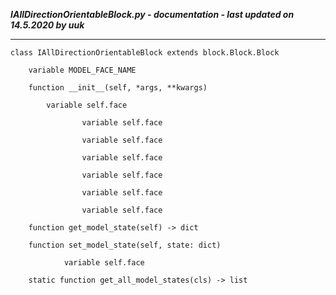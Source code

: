 ***IAllDirectionOrientableBlock.py - documentation - last updated on 14.5.2020 by uuk***
___

    class IAllDirectionOrientableBlock extends block.Block.Block

        variable MODEL_FACE_NAME

        function __init__(self, *args, **kwargs)

            variable self.face

                    variable self.face

                    variable self.face

                    variable self.face

                    variable self.face

                    variable self.face

                    variable self.face

        function get_model_state(self) -> dict

        function set_model_state(self, state: dict)

                variable self.face

        static function get_all_model_states(cls) -> list